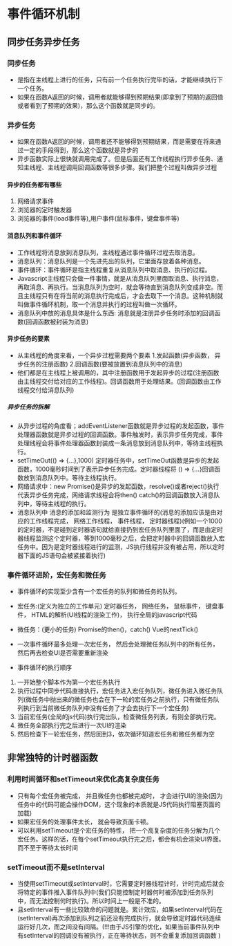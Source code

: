 # 事件循环机制

## 同步任务异步任务

### 同步任务

* 是指在主线程上进行的任务，只有前一个任务执行完毕的话，才能继续执行下一个任务。
* 如果在函数A返回的时候，调用者就能够得到预期结果(即拿到了预期的返回值或者看到了预期的效果)，那么这个函数就是同步的。

### 异步任务

* 如果在函数A返回的时候，调用者还不能够得到预期结果，而是需要在将来通过一定的手段得到，那么这个函数就是异步的
* 异步函数实际上很快就调用完成了。但是后面还有工作线程执行异步任务、通知主线程、主线程调用回调函数等很多步骤。我们把整个过程叫做异步过程

#### 异步的任务都有哪些

1. 网络请求事件
2. 浏览器的定时触发器
3. 浏览器的事件(load事件等),用户事件(鼠标事件，键盘事件等)

#### 消息队列和事件循环

* 工作线程将消息放到消息队列，主线程通过事件循环过程去取消息。
* 消息队列：消息队列是一个先进先出的队列，它里面存放着各种消息。
* 事件循环：事件循环是指主线程重复从消息队列中取消息、执行的过程。
* Javascript主线程只会做一件事情，就是从消息队列里面取消息、执行消息，再取消息、再执行。当消息队列为空时，就会等待直到消息队列变成非空。而且主线程只有在将当前的消息执行完成后，才会去取下一个消息。这种机制就叫做事件循环机制，取一个消息并执行的过程叫做一次循环。
* 消息队列中放的消息具体是什么东西: 消息就是注册异步任务时添加的回调函数(回调函数被封装为消息)

#### 异步任务的要素

* 从主线程的角度来看，一个异步过程需要两个要素 1.发起函数(异步函数， 异步任务的注册函数) 2.回调函数(要被放置到消息队列中的消息)
* 他们都是在主线程上被调用的，其中注册函数用于发起异步的过程(注册函数由主线程交付给对应的工作线程)。回调函数用于处理结果。(回调函数由工作线程交付给消息队列)

##### 异步任务的拆解

* 从异步过程的角度看；addEventListener函数就是异步过程的发起函数，事件处理器函数就是异步过程的回调函数。事件触发时，表示异步任务完成，事件处理线程会将事件处理器函数封装成一条消息放到消息队列中，等待主线程执行。
* setTimeOut(() => {...},1000) 定时器任务中，setTimeOut函数是异步的发起函数，1000毫秒时间到了表示异步任务完成。定时器线程将 () => {...}回调函数放到消息队列中。等待主线程执行。
* 网络请求中：new Promise()是异步的发起函数，resolve()或者reject()执行代表异步任务完成，网络请求线程会将then() catch()的回调函数放入消息队列中，等待主线程的执行。
* 消息队列中 消息的添加和监测行为 是独立事件循环的(消息的添加应该是由对应的工作线程完成， 网络工作线程， 事件线程， 定时器线程)(例如一个1000的定时器，不是碰到定时器语句就给直接扔到宏任务队列里面了，而是由定时器线程监测这个定时器，等到1000毫秒之后，会把定时器中的回调函数放入宏任务中。因为是定时器线程进行的监测，JS执行线程并没有被占用，所以定时器下面的JS语句会被紧接着执行)

### 事件循环进阶，宏任务和微任务

* 事件循环的实现至少含有一个宏任务的队列和微任务的队列。
* 宏任务:(定义为独立的工作单元) 定时器任务， 网络任务， 鼠标事件， 键盘事件， HTML的解析(UI线程的渲染工作)， 执行全局的javascript代码
* 微任务：(更小的任务) Promise的then()，catch() Vue的nextTick()
* 一次事件循环最多处理一次宏任务， 然后会处理微任务队列中的所有任务， 然后再去检查UI是否需要重新渲染

* 事件循环的执行顺序

1. 一开始整个脚本作为第一个宏任务执行
2. 执行过程中同步代码直接执行，宏任务进入宏任务队列，微任务进入微任务队列(微任务中抛出来的微任务也会在下一轮的宏任务之前执行，只有微任务队列执行到当前微任务队列中没有任务了才会去执行下一个宏任务)
3. 当前宏任务(全局的js代码)执行完出队，检查微任务列表，有则全部执行完。
4. 微任务全部执行完之后进行一次UI的渲染
5. 然后检查下一轮宏任务，然后回到3，依次循环知道宏任务和微任务都为空

## 非常独特的计时器函数

### 利用时间循环和setTimeout来优化高复杂度任务

* 只有每个宏任务被完成， 并且微任务也都被完成时， 才会进行UI的渲染(因为任务中的代码可能会操作DOM，这个现象的本质就是JS代码执行阻塞页面的加载)
* 如果宏任务的处理事件太长， 就会导致页面卡顿。
* 可以利用setTimeout是个宏任务的特性， 把一个高复杂度的任务分解为几个宏任务。这样的话，在每个setTimeout执行完之后，都会有机会渲染UI界面。而不至于等待太长时间

### setTimeout而不是setInterval

* 当使用setTimeout或setInterval时，它需要定时器线程计时，计时完成后就会将特定的事件推入事件队列中(我们只能控制定时器何时被添加到任务队列中，而无法控制何时执行)。所以时间上一般是不准的。
* 且setInterval有一些比较致命的问题就是。累计效应，如果setInterval代码在(setInterval)再次添加到队列之前还没有完成执行，就会导致定时器代码连续运行好几次，而之间没有间隔。(!!!由于JS引擎的优化，如果当前事件队列中有setInterval的回调没有被执行，正在等待状态，则不会重复添加回调函数 )
